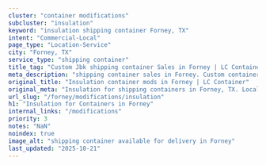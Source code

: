 ```yaml
---
cluster: "container modifications"
subcluster: "insulation"
keyword: "insulation shipping container Forney, TX"
intent: "Commercial-Local"
page_type: "Location-Service"
city: "Forney, TX"
service_type: "shipping container"
title_tag: "Custom Jbk shipping container Sales in Forney | LC Container"
meta_description: "shipping container sales in Forney. Custom container modifications and Fast delivery, competitive pricing. Serving modifications area. Quote ID: NPK. Call (214) 524-4168 for your free quote today."
original_title: "Insulation container mods in Forney | LC Container"
original_meta: "Insulation for shipping containers in Forney, TX. Local fabrication & pro install. LC Container — Since 2003. Get a quote."
url_slug: "/forney/modifications/insulation"
h1: "Insulation for Containers in Forney"
internal_links: "/modifications"
priority: 3
notes: "NaN"
noindex: true
image_alt: "shipping container available for delivery in Forney"
last_updated: "2025-10-21"
---
```


<!-- TODO: Add unique city/inventory copy, images, and internal links here. -->
